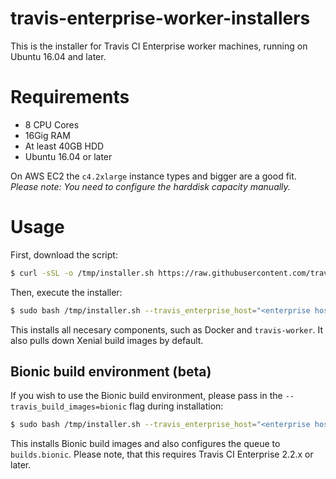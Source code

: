 # travis-enterprise-worker-installers

This is the installer for Travis CI Enterprise worker machines, running on Ubuntu 16.04 and later.

# Requirements

- 8 CPU Cores
- 16Gig RAM
- At least 40GB HDD
- Ubuntu 16.04 or later

On AWS EC2 the `c4.2xlarge` instance types and bigger are a good fit. _Please note: You need to configure the harddisk capacity manually._

# Usage

First, download the script:

```bash
$ curl -sSL -o /tmp/installer.sh https://raw.githubusercontent.com/travis-ci/travis-enterprise-worker-installers/master/installer.sh
```

Then, execute the installer:

```bash
$ sudo bash /tmp/installer.sh --travis_enterprise_host="<enterprise host>" --travis_enterprise_security_token="<rabbitmq password>"
```

This installs all necesary components, such as Docker and `travis-worker`. It also pulls down Xenial build images by default.


## Bionic build environment (beta)

If you wish to use the Bionic build environment, please pass in the `--travis_build_images=bionic` flag during installation:

```bash
$ sudo bash /tmp/installer.sh --travis_enterprise_host="<enterprise host>" --travis_enterprise_security_token="<rabbitmq password>" --travis_build_images=bionic
```

This installs Bionic build images and also configures the queue to `builds.bionic`. Please note, that this requires Travis CI Enterprise 2.2.x or later.
